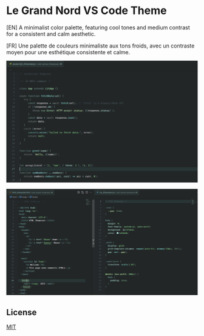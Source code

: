 # Le Grand Nord VS Code Theme

[EN] A minimalist color palette, featuring cool tones and medium contrast for a consistent and calm aesthetic.

[FR] Une palette de couleurs minimaliste aux tons froids, avec un contraste moyen pour une esthétique consistente et calme.

![Le Grand Nord Theme - JAVASCRIPT](screenshots/javascript.png)

![Le Grand Nord Theme - HTML / CSS](screenshots/html-css.png)


## License

[MIT](LICENSE)
